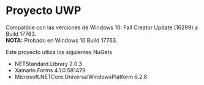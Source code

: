 # Proyecto UWP

Compatible con las verciones de Windows 10: Fall Creator Update (16299) a Build 17763.  
**NOTA:** Probado en Windows 10 Build 17763.

Este proyecto utliza los siguientes NuGets

- NETStandard.Library 2.0.3
- Xamarin.Forms 4.1.0.581479
- Microsoft.NETCore.UniversalWindowsPlatform 6.2.8
